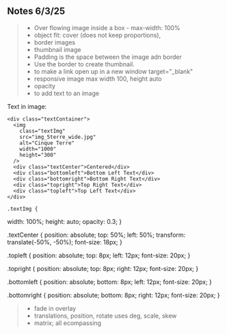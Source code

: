 ## Notes 6/3/25

>- Over flowing image inside a box - max-width: 100%
>- object fit: cover (does not keep proportions), 
>- border images 
>- thumbnail image 
>- Padding is the space between the image adn border 
>- Use the border to create thumbnail. 
>- to make a link open up in a new window target="_blank"
>- responsive image max width 100, height auto
>- opacity 
>- to add text to an image 

 <p>Text in image:</p>

    <div class="textContainer">
      <img
        class="textImg"
        src="img_5terre_wide.jpg"
        alt="Cinque Terre"
        width="1000"
        height="300"
      />
      <div class="textCenter">Centered</div>
      <div class="bottomleft">Bottom Left Text</div>
      <div class="bottomright">Bottom Right Text</div>
      <div class="topright">Top Right Text</div>
      <div class="topleft">Top Left Text</div>
    </div>

    .textImg {
  width: 100%;
  height: auto;
  opacity: 0.3;
}

.textCenter {
  position: absolute;
  top: 50%;
  left: 50%;
  transform: translate(-50%, -50%);
  font-size: 18px;
}

.topleft {
  position: absolute;
  top: 8px;
  left: 12px;
  font-size: 20px;
}

.topright {
  position: absolute;
  top: 8px;
  right: 12px;
  font-size: 20px;
}

.bottomleft {
  position: absolute;
  bottom: 8px;
  left: 12px;
  font-size: 20px;
}

.bottomright {
  position: absolute;
  bottom: 8px;
  right: 12px;
  font-size: 20px;
}
>- fade in overlay
>- translations, position, rotate uses deg, scale, skew
>- matrix; all ecompassing 